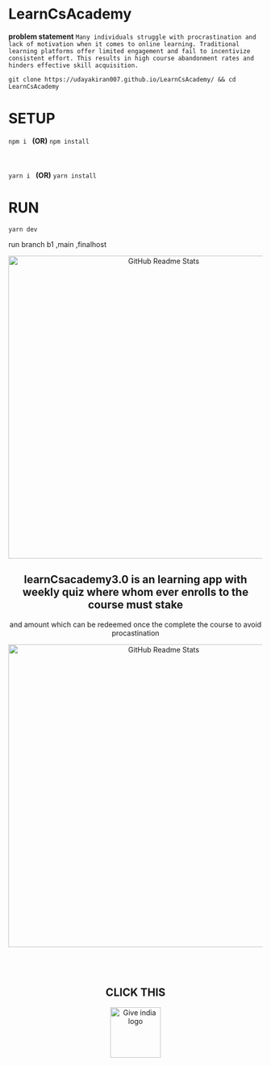 # LearnCsAcademy

**problem statement**
```Many individuals struggle with procrastination and lack of motivation when it comes to online learning. Traditional learning platforms offer limited engagement and fail to incentivize consistent effort. This results in high course abandonment rates and hinders effective skill acquisition.```



```git clone https://udayakiran007.github.io/LearnCsAcademy/ && cd LearnCsAcademy ```
# SETUP
```npm i ```
**(OR)**
```npm install```
<br /><br /><br /><br />
```yarn i ```
**(OR)**
```yarn install ```



# RUN
`yarn dev`


run branch b1 ,main ,finalhost

<p align="center">
 <img width="600px" src="https://github.com/udayakiran007/LearnCsAcademy/assets/153317010/0f0193d1-8853-46d0-a26e-66364c47f313" align="center" alt="GitHub Readme Stats" />
 <h2 align="center">learnCsacademy3.0 is an learning app with weekly quiz where whom ever enrolls to the course must stake </h2>
 <p align="center">and amount which can be redeemed once the complete  the course to avoid procastination
</p>

<p align="center">
 <img width="600px" src="https://github.com/udayakiran007/LearnCsAcademy/assets/153317010/9d1ae979-e138-4616-abdd-73e716e9265d" align="center" alt="GitHub Readme Stats" />

 </p>
</br>
</br><p align="center">
 <h2 align="center">CLICK THIS</h2>
<p align="center">
<a href="https://udayakiran007.github.io/LearnCsAcademy/">
  <img src="https://user-images.githubusercontent.com/78921146/208353391-95c550ad-5cc2-440e-a212-3ce94a6b90d7.png" alt="Give india logo" width="100" />
</a>
</p>